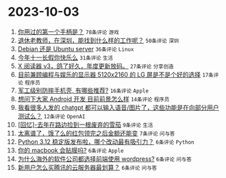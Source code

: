 # 2023-10-03

1. [你用过的第一个手柄是？](https://www.v2ex.com/t/978665) `78条评论` `游戏`
1. [退休老教师，在深圳，能找到什么样的工作呢？](https://www.v2ex.com/t/978678) `50条评论` `深圳`
1. [Debian 还是 Ubuntu server](https://www.v2ex.com/t/978670) `36条评论` `Linux`
1. [今年十一长假你快乐么](https://www.v2ex.com/t/978680) `31条评论` `生活`
1. [X 阅读器 v3，鸽了好久，年度更新放码。](https://www.v2ex.com/t/978710) `27条评论` `分享创造`
1. [目前兼顾编程与娱乐的显示器 5120x2160 的 LG 屏是不是个好的选择](https://www.v2ex.com/t/978675) `17条评论` `程序员`
1. [军工级别防摔手机壳, 有哪些推荐?](https://www.v2ex.com/t/978696) `16条评论` `Apple`
1. [想问下大家 Android 开发 目前前景怎么样](https://www.v2ex.com/t/978676) `14条评论` `程序员`
1. [我看很多人发的 chatgpt 都可以输入语音/图片了，这些功能是在向部分用户测试么？](https://www.v2ex.com/t/978677) `12条评论` `OpenAI`
1. [[回忆]-去年在路边捡到一根废弃的雪茄](https://www.v2ex.com/t/978669) `9条评论` `生活`
1. [太离谱了，饿了么的红包领完之后金额还能变](https://www.v2ex.com/t/978668) `7条评论` `问与答`
1. [Python 3.12 稳定版发布啦，哪个改动最有吸引力？](https://www.v2ex.com/t/978716) `6条评论` `Python`
1. [你的 macbook 会贴膜吗?](https://www.v2ex.com/t/978714) `6条评论` `Apple`
1. [为什么海外的软件公司都选择前端使用 wordpress?](https://www.v2ex.com/t/978707) `6条评论` `问与答`
1. [新用户怎么买腾讯的云服务器最划算？](https://www.v2ex.com/t/978701) `6条评论` `问与答`
